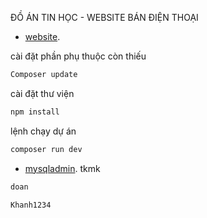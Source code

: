 ĐỒ ÁN TIN HỌC - WEBSITE BÁN ĐIỆN THOẠI

- [website](https://doan.alwaysdata.net/).

cài đặt phần phụ thuộc còn thiếu
```bash
Composer update
```
cài đặt thư viện
```bash
npm install
```

lệnh chạy dự án 
```bash
composer run dev
```

- [mysqladmin](https://phpmyadmin.alwaysdata.com/).
tkmk
```bash
doan
```
```bash
Khanh1234
```
